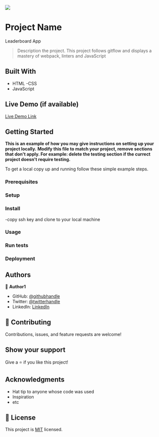 ![](https://img.shields.io/badge/Microverse-blueviolet)

# Project Name
Leaderboard App
> Description the project.
This project follows gitflow and displays a mastery of webpack, linters and JavaScript

## Built With

- HTML
-CSS
- JavaScript

## Live Demo (if available)

[Live Demo Link](N/A)


## Getting Started

**This is an example of how you may give instructions on setting up your project locally.**
**Modify this file to match your project, remove sections that don't apply. For example: delete the testing section if the currect project doesn't require testing.**


To get a local copy up and running follow these simple example steps.

### Prerequisites

### Setup

### Install
-copy ssh key and clone to your local machine
### Usage

### Run tests

### Deployment



## Authors

👤 **Author1**
- GitHub: [@githubhandle](https://github.com/Ade179)
- Twitter: [@twitterhandle](https://twitter.com/@juwon_adesanya)
- LinkedIn: [LinkedIn](www.linkedin.com/in/adejuwon-adesanya-237b54239)



## 🤝 Contributing

Contributions, issues, and feature requests are welcome!


## Show your support

Give a ⭐️ if you like this project!

## Acknowledgments

- Hat tip to anyone whose code was used
- Inspiration
- etc

## 📝 License

This project is [MIT](https://choosealicense.com/licenses/mit/) licensed.

